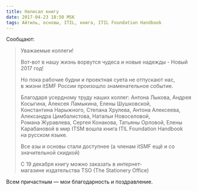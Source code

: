 ```yaml
---
title: Написал книгу
date: 2017-04-23 18:50 MSK
tags: Айтиль, основы, ITIL, книга, ITIL Foundation Handbook
---
```


Сообщают: 

> Уважаемые коллеги!
> 
> Вот-вот в нашу жизнь ворвутся чудеса и новые надежды - Новый 2017 год!
> 
> Но пока рабочие будни и проектная суета не отпускают нас, в жизни itSMF России произошло знаменательное событие.
> 
> Благодаря усердному труду наших коллег: Антона Лыкова, Андрея Косыгина,  Алексея Ламыкина, Елены Шушковской, Константина Нарыжного, Степана Хрулева,  Антона Алексеева, Александра Цимбалистова, Натальи Новоселовой, Романа Журавлева, Сергея Конакова, Татьяны Орловой, Елены Карабановой в мир ITSM вошла книга ITIL Foundation Handbook на русском языке.
> 
> Все азы и основы стали доступнее (а членам itSMF ещё и со значительной скидкой)
> 
> С 19 декабря книгу можно заказать в интернет-магазине издательства TSO (The Stationery Office)

Всем причастным — мои благодарность и поздравление.
